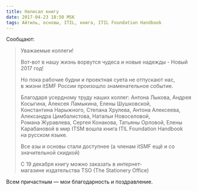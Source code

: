 ```yaml
---
title: Написал книгу
date: 2017-04-23 18:50 MSK
tags: Айтиль, основы, ITIL, книга, ITIL Foundation Handbook
---
```


Сообщают: 

> Уважаемые коллеги!
> 
> Вот-вот в нашу жизнь ворвутся чудеса и новые надежды - Новый 2017 год!
> 
> Но пока рабочие будни и проектная суета не отпускают нас, в жизни itSMF России произошло знаменательное событие.
> 
> Благодаря усердному труду наших коллег: Антона Лыкова, Андрея Косыгина,  Алексея Ламыкина, Елены Шушковской, Константина Нарыжного, Степана Хрулева,  Антона Алексеева, Александра Цимбалистова, Натальи Новоселовой, Романа Журавлева, Сергея Конакова, Татьяны Орловой, Елены Карабановой в мир ITSM вошла книга ITIL Foundation Handbook на русском языке.
> 
> Все азы и основы стали доступнее (а членам itSMF ещё и со значительной скидкой)
> 
> С 19 декабря книгу можно заказать в интернет-магазине издательства TSO (The Stationery Office)

Всем причастным — мои благодарность и поздравление.
